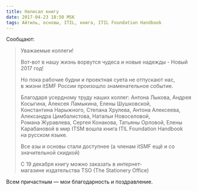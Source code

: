 ```yaml
---
title: Написал книгу
date: 2017-04-23 18:50 MSK
tags: Айтиль, основы, ITIL, книга, ITIL Foundation Handbook
---
```


Сообщают: 

> Уважаемые коллеги!
> 
> Вот-вот в нашу жизнь ворвутся чудеса и новые надежды - Новый 2017 год!
> 
> Но пока рабочие будни и проектная суета не отпускают нас, в жизни itSMF России произошло знаменательное событие.
> 
> Благодаря усердному труду наших коллег: Антона Лыкова, Андрея Косыгина,  Алексея Ламыкина, Елены Шушковской, Константина Нарыжного, Степана Хрулева,  Антона Алексеева, Александра Цимбалистова, Натальи Новоселовой, Романа Журавлева, Сергея Конакова, Татьяны Орловой, Елены Карабановой в мир ITSM вошла книга ITIL Foundation Handbook на русском языке.
> 
> Все азы и основы стали доступнее (а членам itSMF ещё и со значительной скидкой)
> 
> С 19 декабря книгу можно заказать в интернет-магазине издательства TSO (The Stationery Office)

Всем причастным — мои благодарность и поздравление.
